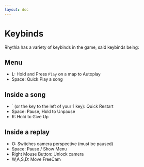 ```yaml
---
layout: doc
---
```


# Keybinds

Rhythia has a variety of keybinds in the game, said keybinds being:

## Menu

- L: Hold and Press `Play` on a map to Autoplay
- Space: Quick Play a song

## Inside a song
- ` (or the key to the left of your 1 key): Quick Restart
- Space: Pause, Hold to Unpause
- R: Hold to Give Up

## Inside a replay
- O: Switches camera perspective (must be paused)
- Space: Pause / Show Menu
- Right Mouse Button: Unlock camera
- W,A,S,D: Move FreeCam